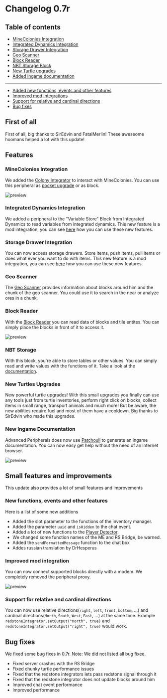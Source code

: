 # Changelog 0.7r

## Table of contents

- [MineColonies Integration](https://docs.srendi.de/changelog/0.7r/#minecolonies-integration)
- [Integrated Dynamics Integration](https://docs.srendi.de/changelog/0.7r/#integrated-dynamics-integration)
- [Storage Drawer Integration](https://docs.srendi.de/changelog/0.7r/#storage-drawer-integration)
- [Geo Scanner](https://docs.srendi.de/changelog/0.7r/#geo-scanner)
- [Block Reader](https://docs.srendi.de/changelog/0.7r/#block-reader)
- [NBT Storage Block](https://docs.srendi.de/changelog/0.7r/#nbt-storage)
- [New Turtle upgrades](https://docs.srendi.de/changelog/0.7r/#new-turtles-upgrades)
- [Added ingame documentation](https://docs.srendi.de/changelog/0.7r/#new-ingame-documentation)
---
- [Added new functions, events and other features](https://docs.srendi.de/changelog/0.7r/#new-functions-events-and-other-features)
- [Improved mod integrations](https://docs.srendi.de/changelog/0.7r/#new-functions-events-and-other-features)
- [Support for relative and cardinal directions](https://docs.srendi.de/changelog/0.7r/#support-for-relative-and-cardinal-directions)
- [Bug fixes](https://docs.srendi.de/changelog/0.7r/#bug-fixes)


## First of all

First of all, big thanks to SirEdvin and FatalMerlin! These aweseome hoomans helped a lot with this update!

## Features

### MineColonies Integration

We added the [Colony Integrator](https://docs.srendi.de/peripherals/colony_integrator/) to interact with MineColonies. You can use this peripheral as [pocket upgrade](https://docs.srendi.de/items/pocket_computer/) or as block.

![preview](https://srendi.de/wp-content/uploads/2021/08/ezgif-3-8ef6a38e1c12.gif)


### Integrated Dynamics Integration

We added a peripheral to the "Variable Store" Block from Integrated Dynamics to read variables from integrated dynamics. This new feature is a mod integration, you can see [here](https://docs.srendi.de/integrations/getstarted/) how you can use these new features.

### Storage Drawer Integration

You can now access storage drawers. Store items, push items, pull items or does what ever you want to do with items. This new feature is a mod integration, you can see [here](https://docs.srendi.de/integrations/sd/drawer/) how you can use these new features.

### Geo Scanner

The [Geo Scanner](https://docs.srendi.de/peripherals/geo_scanner/) provides information about blocks around him and the chunk of the geo scanner. You could use it to search in the near or analyze ores in a chunk.

### Block Reader

With the [Block Reader](https://docs.srendi.de/peripherals/block_reader/) you can read data of blocks and tile entites. You can simply place the blocks in front of it to access it.

![preview](https://srendi.de/wp-content/uploads/2021/08/ezgif-2-8386560d407e.gif)

### NBT Storage

With this block, you're able to store tables or other values. You can simply read and write values with the functions of it. Take a look at the [documentation](https://docs.srendi.de/peripherals/nbt_storage/).

### New Turtles Upgrades

New powerful turtle upgrades! With this small upgrades you finally can use any tools just from turtle inventories, perform right click on blocks, collect items in small range, transport animals and much more! But be aware, the new abilities require fuel and most of them have a cooldown. Big thanks to SirEdvin who made this upgrades.

### New Ingame Documentation

Advanced Peripherals does now use [Patchouli](https://www.curseforge.com/minecraft/mc-mods/patchouli) to generate an ingame documentation. You can now easy get help without the need of an internet browser.

![preview](https://srendi.de/wp-content/uploads/2021/08/Bild_2021-08-09_212339.png)

## Small features and improvements

This update also provides a lot of small features and improvements

### New functions, events and other features

Here is a list of some new additions

- Added the slot parameter to the functions of the inventory manager.
- Added the parameter `uuid` and `isHidden` to the chat event.
- Added a lot of new functions to the [Player Detector](https://docs.srendi.de/peripherals/player_detector/).
- We changed some function names of the ME and RS Bridge, be warned.
- Added the `sendFormattedMessage` function to the chat box
- Addes russian translation by DrHesperus

### Improved mod integration

You can now connect supported blocks directly with a modem. We completely removed the peripheral proxy.

![preview](https://srendi.de/wp-content/uploads/2021/08/Bild_2021-08-09_212503.png)

### Support for relative and cardinal directions

You can now use relative directions(`right`, `left`, `front`, `bottom`, ...) and cardinal directions(`North`, `South`, `West`, `East`, ...) at the same time. Example `redstoneIntegrator.setOutput("north", true)` and `redstoneIntegrator.setOutput("right", true)` would work.

## Bug fixes

We fixed some bug fixes in 0.7r. Note: We did not listed all bug fixee.

- Fixed server crashes with the RS Bridge
- Fixed chunky turtle performance issues
- Fixed that the redstone integrators lets pass redstone signal through it
- Fixed that the redstone integrator does not update blocks around him
- Improved chat event performance
- Improved performance

